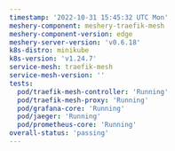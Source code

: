 ```yaml
---
timestamp: '2022-10-31 15:45:32 UTC Mon'
meshery-component: meshery-traefik-mesh
meshery-component-version: edge
meshery-server-version: 'v0.6.18'
k8s-distro: minikube
k8s-version: 'v1.24.7'
service-mesh: traefik-mesh
service-mesh-version: ''
tests:
  pod/traefik-mesh-controller: 'Running'
  pod/traefik-mesh-proxy: 'Running'
  pod/grafana-core: 'Running'
  pod/jaeger: 'Running'
  pod/prometheus-core: 'Running'
overall-status: 'passing'
---
```

